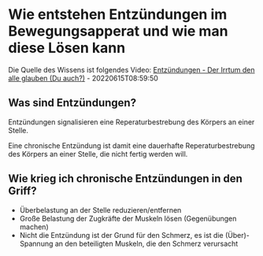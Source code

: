 # Wie entstehen Entzündungen im Bewegungsapperat und wie man diese Lösen kann

Die Quelle des Wissens ist folgendes Video: [Entzündungen - Der Irrtum den alle glauben (Du auch?)](https://www.youtube.com/watch?v=zVQ_AhNW0LY) - 20220615T08:59:50

## Was sind Entzündungen?

Entzündungen signalisieren eine Reperaturbestrebung des Körpers an einer Stelle.

Eine chronische Entzündung ist damit eine dauerhafte Reperaturbestrebung des Körpers an einer Stelle, die nicht fertig werden will.

## Wie krieg ich chronische Entzündungen in den Griff?

* Überbelastung an der Stelle reduzieren/entfernen
* Große Belastung der Zugkräfte der Muskeln lösen (Gegenübungen machen)
* Nicht die Entzündung ist der Grund für den Schmerz, es ist die (Über)-Spannung an den beteiligten Muskeln, die den Schmerz verursacht

